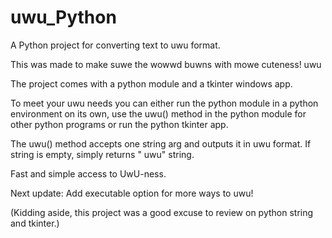 # uwu_Python
A Python project for converting text to uwu format.

This was made to make suwe the wowwd buwns with mowe cuteness! uwu

The project comes with a python module and a tkinter windows app.

To meet your uwu needs you can either run the python module in a python environment on its own, use the uwu() method in the python module for other python programs or run the python tkinter app.

The uwu() method accepts one string arg and outputs it in uwu format. If string is empty, simply returns " uwu" string.

Fast and simple access to UwU-ness. 

Next update: Add executable option for more ways to uwu!

(Kidding aside, this project was a good excuse to review on python string and tkinter.)
